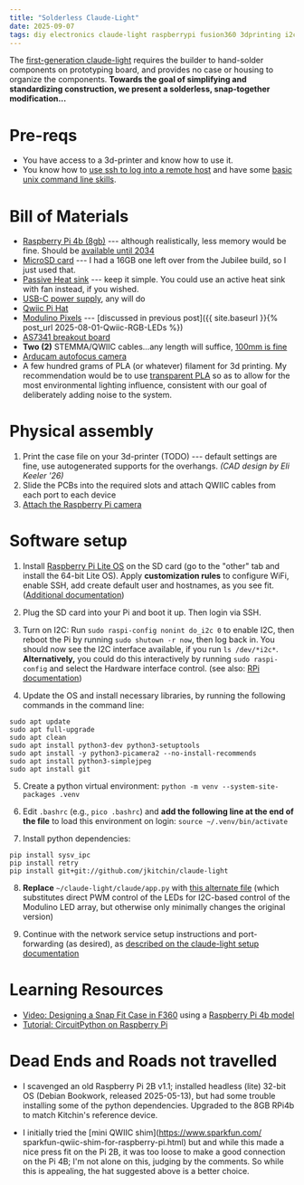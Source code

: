 ```yaml
---
title: "Solderless Claude-Light"
date: 2025-09-07
tags: diy electronics claude-light raspberrypi fusion360 3dprinting i2c flask
---
```


The [first-generation claude-light](https://doi.org/10.1063/5.0266757) requires the builder to hand-solder components on prototyping board, and provides no case or housing to organize the components. **Towards the goal of simplifying and standardizing construction, we present a solderless, snap-together modification...**

# Pre-reqs

- You have access to a 3d-printer and know how to use it.
- You know how to [use ssh to log into a remote host](https://www.raspberrypi.com/documentation/computers/remote-access.html#ssh) and have some [basic unix command line skills](https://raspberrypi-guide.github.io/programming/working-with-the-command-line).

# Bill of Materials

- [Raspberry Pi 4b (8gb)](https://www.adafruit.com/product/4564) --- although realistically, less memory would be fine.  Should be [available until 2034](https://endoflife.date/raspberry-pi)
- [MicroSD card](https://www.adafruit.com/product/6010) ---  I had a 16GB one left over from the Jubilee build, so I just used that. 
- [Passive Heat sink](https://www.adafruit.com/product/3082) --- keep it simple.  You could use an active heat sink with fan instead, if you wished.
- [USB-C power supply](https://www.adafruit.com/product/5801), any will do 
- [Qwiic Pi Hat](https://www.adafruit.com/product/4688)
- [Modulino Pixels](https://amzn.to/4lUfLp4) --- [discussed in previous post]({{ site.baseurl }}{% post_url 2025-08-01-Qwiic-RGB-LEDs %})
- [AS7341 breakout board](https://www.adafruit.com/product/4698)
- **Two (2)** STEMMA/QWIIC cables...any length will suffice, [100mm is fine](https://www.adafruit.com/product/4210)
- [Arducam autofocus camera](https://amzn.to/4fZadrY)
- A few hundred grams of PLA (or whatever) filament for 3d printing.  My recommendation would be to use [transparent PLA](https://amzn.to/46atLqp) so as to allow for the most environmental lighting influence, consistent with our goal of deliberately adding noise to the system.

# Physical assembly

1. Print the case file on your 3d-printer (TODO) --- default settings are fine, use autogenerated supports for the overhangs. *(CAD design by Eli Keeler '26)*
2. Slide the PCBs into the required slots and attach QWIIC cables from each port to each device
3. [Attach the Raspberry Pi camera](https://www.raspberrypi.com/documentation/accessories/camera.html)

# Software setup

1. Install [Raspberry Pi Lite OS](https://www.raspberrypi.com/documentation/computers/getting-started.html#installing-the-operating-system) on the SD card (go to the "other" tab and install the 64-bit Lite OS).  Apply **customization rules** to configure WiFi, enable SSH, add create default user and hostnames, as you see fit. ([Additional documentation](https://raspberrypi-guide.github.io/getting-started/raspberry-pi-headless-setup))

2. Plug the SD card into your Pi and boot it up. Then login via SSH.

3. Turn on I2C: Run `sudo raspi-config nonint do_i2c 0` to enable I2C, then reboot the Pi by running `sudo shutown -r now`, then log back in.  You should now see the I2C interface available, if you run `ls /dev/*i2c*`.  **Alternatively,** you could do this interactively by running `sudo raspi-config` and select the Hardware interface control. (see also: [RPi documentation](https://www.raspberrypi.com/documentation/computers/configuration.html))

4. Update the OS and install necessary libraries, by running the following commands in the command line:
```
sudo apt update 
sudo apt full-upgrade 
sudo apt clean
sudo apt install python3-dev python3-setuptools
sudo apt install -y python3-picamera2 --no-install-recommends 
sudo apt install python3-simplejpeg 
sudo apt install git
```

5. Create a python virtual environment: `python -m venv --system-site-packages .venv` 

6. Edit `.bashrc` (e.g., `pico .bashrc`) and **add the following line at the end of the file** to load this environment on login: `source ~/.venv/bin/activate`

7. Install python dependencies:
```
pip install sysv_ipc
pip install retry
pip install git+git://github.com/jkitchin/claude-light
```


8. **Replace** `~/claude-light/claude/app.py` with [this alternate file](https://gist.github.com/jschrier/131f4741202a30edf7c8ba3b3a3c3f16) (which substitutes direct PWM control of the LEDs for I2C-based control of the Modulino LED array, but otherwise only minimally changes the original version)

9. Continue with the network service setup instructions and port-forwarding (as desired), as [described on the claude-light setup documentation](https://github.com/jkitchin/claude-light/tree/main?tab=readme-ov-file#setup-claude-as-a-service)


# Learning Resources

- [Video: Designing a Snap Fit Case in F360](https://www.youtube.com/watch?v=E0NVC8xhf3I) using a [Raspberry Pi 4b model](https://productdesignonline1.autodesk360.com/g/shares/SH9285eQTcf875d3c5399c702f6dba2dff4d)
- [Tutorial: CircuitPython on Raspberry Pi](https://learn.adafruit.com/circuitpython-on-raspberrypi-linux/i2c-sensors-and-devices)


# Dead Ends and Roads not travelled

- I scavenged an old Raspberry Pi 2B v1.1; installed headless (lite) 32-bit OS (Debian Bookwork, released 2025-05-13), but had some trouble installing some of the python dependencies. Upgraded to the 8GB RPi4b to match Kitchin's reference device.

- I initially tried the [mini QWIIC shim](https://www.sparkfun.com/
sparkfun-qwiic-shim-for-raspberry-pi.html) but and while this made a nice press fit on the Pi 2B, it was too loose to make a good connection on the Pi 4B; I'm not alone on this, judging by the comments. So while this is appealing, the hat suggested above is a better choice.     
